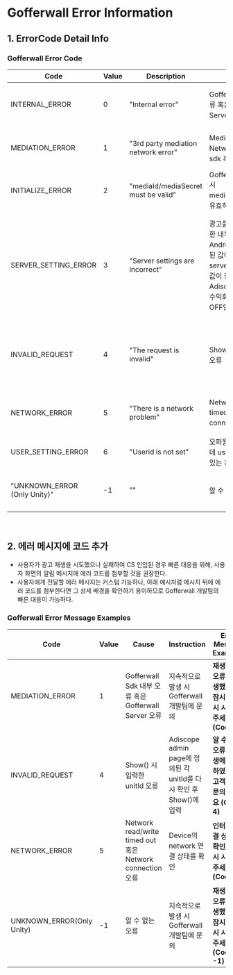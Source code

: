 # Gofferwall Error Information

## 1. ErrorCode Detail Info
### Gofferwall Error Code
|Code	|Value	|Description	|Cause	|Instruction|
|-------|-------|---------------|-------|-----------|
|INTERNAL_ERROR	|0	|"Internal error"	|Gofferwall Sdk 내부 오류 혹은 Gofferwall Server 오류	|지속적으로 발생 시 Adiscope 개발팀에 문의|
|MEDIATION_ERROR	|1	|"3rd party mediation network error"	|Mediation 광고 Network의 3rd party sdk 혹은 server 오류	|지속적으로 발생 시 Gofferwall 개발팀에 문의|
|INITIALIZE_ERROR	|2	|"mediaId/mediaSecret must be valid"	|Gofferwall.Sdk.Initialize 시 mediaId/mediaSecret이 유효하지 않음	|지속적으로 발생 시 Gofferwall 개발팀에 문의|
|SERVER_SETTING_ERROR	|3	|"Server settings are incorrect"	|광고를 보여주기 위해 필요한 내부 설정값 오류. AndroidManifest에 설정된 값이거나 Runtime 시 server로 부터 전달 받은 값이 정확하지 않음<br>Adiscope admin 설정의 수익화, 유닛 활성화가 OFF인 경우	|Adiscope admin page에서 등록된 media (application)의 id와 secret을 확인<br>Adiscope admin page의 설정 확인|
|INVALID_REQUEST	|4	|"The request is invalid"	|Show() 시 입력한 unitId 오류	|Adiscope admin page에 정의된 각 unitId를 다시 확인 후 Show()에 입력|
|NETWORK_ERROR	|5	|"There is a network problem"	|Network read/write timed out 혹은 Network connection 오류	|Device의 network 연결 상태를 확인|
|USER_SETTING_ERROR	|6	|"Userid is not set"	|오퍼월 Show를 호출했는데 userId 세팅이 안 되어 있는 경우|
|"UNKNOWN_ERROR (Only Unity)"	|-1	|""	|알 수 없는 오류	|지속적으로 발생 시 Gofferwall 개발팀에 문의|

<br/>

## 2. 에러 메시지에 코드 추가
* 사용자가 광고 재생을 시도했으나 실패하여 CS 인입된 경우 빠른 대응을 위해, 사용자 화면의 알림 메시지에 에러 코드를 첨부할 것을 권장한다.
* 사용자에게 전달할 에러 메시지는 커스텀 가능하나, 아래 예시처럼 메시지 뒤에 에러 코드를 첨부한다면 그 상세 배경을 확인하기 용이하므로 Gofferwall 개발팀의 빠른 대응이 가능하다.   
### Gofferwall Error Message Examples
|Code	|Value	|Cause	|Instruction	|Error Message Examples|
|-------|-------|-------|---------------|----------------------|
|MEDIATION_ERROR|1|Gofferwall Sdk 내부 오류 혹은 Gofferwall Server 오류|지속적으로 발생 시 Gofferwall 개발팀에 문의|**재생 중에 오류가 발생했습니다 잠시 후 다시 시도해주세요 (Code 1)**|
|INVALID_REQUEST|4|Show() 시 입력한 unitId 오류|Adiscope admin page에 정의된 각 unitId를 다시 확인 후 Show()에 입력|**알 수 없는 오류로 재생에 실패하였습니다 고객센터에 문의해주세요 (Code 4)**|
|NETWORK_ERROR|5|Network read/write timed out 혹은 Network connection 오류|Device의 network 연결 상태를 확인|**인터넷 연결 상태를 확인 후 다시 시도해주세요 (Code 5)**|
|UNKNOWN_ERROR(Only Unity)|-1|알 수 없는 오류|지속적으로 발생 시 Gofferwall 개발팀에 문의|**재생 중에 오류가 발생했습니다 잠시 후 다시 시도해주세요 (Code -1)**|

